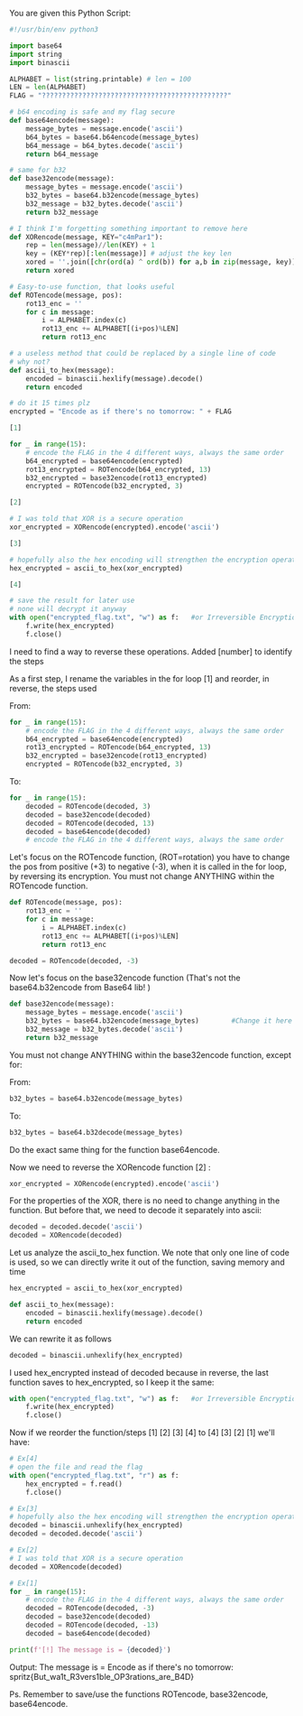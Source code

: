 
You are given this Python Script:
```Python
#!/usr/bin/env python3

import base64
import string
import binascii

ALPHABET = list(string.printable) # len = 100
LEN = len(ALPHABET)
FLAG = "??????????????????????????????????????????????"

# b64 encoding is safe and my flag secure
def base64encode(message):
	message_bytes = message.encode('ascii')
	b64_bytes = base64.b64encode(message_bytes)
	b64_message = b64_bytes.decode('ascii')
	return b64_message

# same for b32
def base32encode(message):
	message_bytes = message.encode('ascii')
	b32_bytes = base64.b32encode(message_bytes)
	b32_message = b32_bytes.decode('ascii')
	return b32_message

# I think I'm forgetting something important to remove here
def XORencode(message, KEY="c4mPar1"):
	rep = len(message)//len(KEY) + 1
	key = (KEY*rep)[:len(message)] # adjust the key len
	xored = ''.join([chr(ord(a) ^ ord(b)) for a,b in zip(message, key)])
	return xored

# Easy-to-use function, that looks useful
def ROTencode(message, pos):
	rot13_enc = ''
	for c in message:
		i = ALPHABET.index(c)
		rot13_enc += ALPHABET[(i+pos)%LEN]
		return rot13_enc

# a useless method that could be replaced by a single line of code
# why not?
def ascii_to_hex(message):
	encoded = binascii.hexlify(message).decode()
	return encoded

# do it 15 times plz
encrypted = "Encode as if there's no tomorrow: " + FLAG

[1]

for _ in range(15):
	# encode the FLAG in the 4 different ways, always the same order
	b64_encrypted = base64encode(encrypted)
	rot13_encrypted = ROTencode(b64_encrypted, 13)
	b32_encrypted = base32encode(rot13_encrypted)
	encrypted = ROTencode(b32_encrypted, 3)

[2]

# I was told that XOR is a secure operation
xor_encrypted = XORencode(encrypted).encode('ascii')

[3]

# hopefully also the hex encoding will strengthen the encryption operation
hex_encrypted = ascii_to_hex(xor_encrypted)

[4]

# save the result for later use
# none will decrypt it anyway
with open("encrypted_flag.txt", "w") as f:   #or Irreversible Encryption-encrypted_flag.txt
	f.write(hex_encrypted)
	f.close()
```

I need to find a way to reverse these operations. Added [number] to identify the steps

As a first step, I rename the variables in the for loop [1] and reorder, in reverse, the steps used

From:
```Python
for _ in range(15):
	# encode the FLAG in the 4 different ways, always the same order
	b64_encrypted = base64encode(encrypted)
	rot13_encrypted = ROTencode(b64_encrypted, 13)
	b32_encrypted = base32encode(rot13_encrypted)
	encrypted = ROTencode(b32_encrypted, 3)
```
To:

```Python
for _ in range(15):
	decoded = ROTencode(decoded, 3)
	decoded = base32encode(decoded)
	decoded = ROTencode(decoded, 13)
	decoded = base64encode(decoded)
	# encode the FLAG in the 4 different ways, always the same order
```

Let's focus on the ROTencode function, (ROT=rotation) you have to change the pos from positive (+3) to negative (-3), when it is called in the for loop, by reversing its encryption. You must not change ANYTHING within the ROTencode function.

```Python
def ROTencode(message, pos):
	rot13_enc = ''
	for c in message:
		i = ALPHABET.index(c)
		rot13_enc += ALPHABET[(i+pos)%LEN]
		return rot13_enc

decoded = ROTencode(decoded, -3)
```

Now let's focus on the base32encode function (That's not the base64.b32encode from Base64 lib! )
```Python
def base32encode(message):
	message_bytes = message.encode('ascii')
	b32_bytes = base64.b32encode(message_bytes)        #Change it here
	b32_message = b32_bytes.decode('ascii')
	return b32_message
```
You must not change ANYTHING within the base32encode function, except for:

From:
```Python
b32_bytes = base64.b32encode(message_bytes)
```

To:
```Python
b32_bytes = base64.b32decode(message_bytes)
```

Do the exact same thing for the function base64encode.

Now we need to reverse the XORencode function [2] :
```Python
xor_encrypted = XORencode(encrypted).encode('ascii')
```

For the properties of the XOR, there is no need to change anything in the function. But before that, we need to decode it separately into ascii:
```Python
decoded = decoded.decode('ascii')
decoded = XORencode(decoded)
```

Let us analyze the ascii_to_hex function. We note that only one line of code is used, so we can directly write it out of the function, saving memory and time
```Python
hex_encrypted = ascii_to_hex(xor_encrypted)
```
```Python
def ascii_to_hex(message):
	encoded = binascii.hexlify(message).decode()
	return encoded
```

We can rewrite it as follows
```Python
decoded = binascii.unhexlify(hex_encrypted)
```

I used hex_encrypted instead of decoded because in reverse, the last function saves to hex_encrypted, so I keep it the same:
```python
with open("encrypted_flag.txt", "w") as f:   #or Irreversible Encryption-encrypted_flag.txt
	f.write(hex_encrypted)
	f.close()
```

Now if we reorder the function/steps [1]  [2]  [3]  [4] to  [4]  [3]  [2]  [1] we'll have:

```Python
# Ex[4]
# open the file and read the flag
with open("encrypted_flag.txt", "r") as f:
	hex_encrypted = f.read()
	f.close()

# Ex[3]
# hopefully also the hex encoding will strengthen the encryption operation
decoded = binascii.unhexlify(hex_encrypted)
decoded = decoded.decode('ascii')

# Ex[2]
# I was told that XOR is a secure operation
decoded = XORencode(decoded)

# Ex[1]
for _ in range(15):
	# encode the FLAG in the 4 different ways, always the same order
	decoded = ROTencode(decoded, -3)
	decoded = base32encode(decoded)
	decoded = ROTencode(decoded, -13)
	decoded = base64encode(decoded)

print(f'[!] The message is = {decoded}')
```
Output: 
The message is = Encode as if there's no tomorrow: spritz{But_wa1t_R3vers1ble_OP3rations_are_B4D}

Ps. Remember to save/use the functions ROTencode, base32encode, base64encode.


